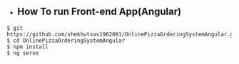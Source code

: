 - ## How To run Front-end App(Angular)

```
$ git https://github.com/shekhutsav1962001/OnlinePizzaOrderingSystemAngular.git
$ cd OnlinePizzaOrderingSystemAngular
$ npm install
$ ng serve 
```
